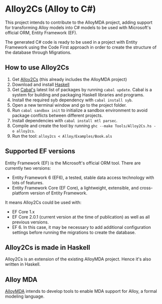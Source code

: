 # Alloy2Cs (Alloy to C#)
This project intends to contribute to the AlloyMDA project, adding support for transforming Alloy models into C# models to be used with Microsoft's official ORM, Entity Framework (EF).

The generated C# code is ready to be used in a project with Entity Framework using the Code First approach in order to create the structure of the database through Migrations.

## How to use Alloy2Cs
1. Get [Alloy2Cs](https://github.com/nanunintan/Alloy2Cs.git) (this already includes the AlloyMDA project)
2. Download and install [Haskell](https://www.haskell.org/platform/)
3. Get [Cabal's](https://www.haskell.org/cabal/) latest list of packages by running `cabal update`. Cabal is a system for building and packaging Haskell libraries and programs.
4. Install the required syb dependency with `cabal install syb`.
5. Open a new terminal window and go to the project folder.
6. Run `cabal sandbox init` to initialize a sandbox environment to avoid package conflicts between different projects.
7. Install dependencies with `cabal install mtl parsec`.
8. Compile and create the tool by running `ghc --make Tools/Alloy2Cs.hs -o alloy2cs`.
9. Run the tool: `alloy2cs < Alloy/Examples/Book.als`

## Supported EF versions
Entity Framework (EF) is the Microsoft's official ORM tool. There are currently two versions:
- Entity Framework 6 (EF6), a tested, stable data access technology with lots of features.
- Entity Framework Core (EF Core), a lightweight, extensible, and cross-platform version of Entity Framework.

It means Alloy2Cs could be used with:
- EF Core 1.x
- EF Core 2.0.1 (current version at the time of publication) as well as all previous versions.
- EF 6. In this case, it may be necessary to add additional configuration settings before running the migrations to create the database.

## Alloy2Cs is made in Haskell
Alloy2Cs is an extension of the existing AlloyMDA project. Hence it's also written in Haskell.

## Alloy MDA
[AlloyMDA](https://sourceforge.net/p/alloymda/wiki/Home/) intends to develop tools to enable MDA support for Alloy, a formal modeling language.
